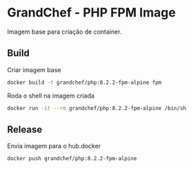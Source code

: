 # GrandChef - PHP FPM Image
Imagem base para criação de container.

## Build

Criar imagem base
```sh
docker build -t grandchef/php:8.2.2-fpm-alpine fpm
```

Roda o shell na imagem criada
```sh
docker run -it --rm grandchef/php:8.2.2-fpm-alpine /bin/sh
```

## Release

Envia imagem para o hub.docker
```sh
docker push grandchef/php:8.2.2-fpm-alpine
```
